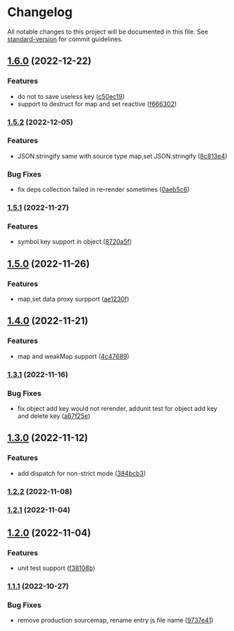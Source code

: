 # Changelog

All notable changes to this project will be documented in this file. See [standard-version](https://github.com/conventional-changelog/standard-version) for commit guidelines.

## [1.6.0](https://github.com/pzxie/wohoox/compare/v1.5.2...v1.6.0) (2022-12-22)


### Features

* do not to save useless key ([c50ec19](https://github.com/pzxie/wohoox/commit/c50ec19386403fbab7d1bfe8af1eef2104f9eafd))
* support to destruct for map and set reactive ([f666302](https://github.com/pzxie/wohoox/commit/f6663023a65762eece65ae7e22bb34a0d828d18b))

### [1.5.2](https://github.com/pzxie/wohoox/compare/v1.5.1...v1.5.2) (2022-12-05)


### Features

* JSON.stringify same with source type map,set JSON.stringify ([8c813e4](https://github.com/pzxie/wohoox/commit/8c813e47d77bdd396c37438d4f8c7bd6a343da20))


### Bug Fixes

* fix deps collection failed in re-render sometimes ([0aeb5c6](https://github.com/pzxie/wohoox/commit/0aeb5c6c68bbd5fc3128fc652b9b61f7870cbb44))

### [1.5.1](https://github.com/pzxie/wohoox/compare/v1.5.0...v1.5.1) (2022-11-27)


### Features

* symbol key support in object ([8720a5f](https://github.com/pzxie/wohoox/commit/8720a5f18db86ca4e24e372312150b8e5363c868))

## [1.5.0](https://github.com/pzxie/wohoox/compare/v1.4.0...v1.5.0) (2022-11-26)


### Features

* map,set data proxy surpport ([ae1230f](https://github.com/pzxie/wohoox/commit/ae1230f098b843e21c835051df2fc23f2a193c93))

## [1.4.0](https://github.com/pzxie/wohoox/compare/v1.3.1...v1.4.0) (2022-11-21)


### Features

* map and weakMap support ([4c47689](https://github.com/pzxie/wohoox/commit/4c47689ca1179be8cc517f045e7065e19fbd0555))

### [1.3.1](https://github.com/pzxie/wohoox/compare/v1.3.0...v1.3.1) (2022-11-16)


### Bug Fixes

* fix object add key would not rerender, addunit test for object add key and  delete key ([a67f25e](https://github.com/pzxie/wohoox/commit/a67f25e62260a0b4311aee070687da9c71d98cdd))

## [1.3.0](https://github.com/pzxie/wohoox/compare/v1.2.2...v1.3.0) (2022-11-12)


### Features

* add dispatch for non-strict mode ([384bcb3](https://github.com/pzxie/wohoox/commit/384bcb3628c2593df97420e9c913ca2e979c9ba1))

### [1.2.2](https://github.com/pzxie/wohoox/compare/v1.2.1...v1.2.2) (2022-11-08)

### [1.2.1](https://github.com/pzxie/wohoox/compare/v1.2.0...v1.2.1) (2022-11-04)

## [1.2.0](https://github.com/pzxie/wohoox/compare/v1.1.1...v1.2.0) (2022-11-04)


### Features

* unit test support ([f38108b](https://github.com/pzxie/wohoox/commit/f38108b4420773905566b2af8cd60f7846825db6))

### [1.1.1](https://github.com/pzxie/wohoox/compare/v1.1.0...v1.1.1) (2022-10-27)


### Bug Fixes

* remove production sourcemap, rename entry js file name ([9737e41](https://github.com/pzxie/wohoox/commit/9737e4174996be91684a277e6678152a7a458391))
